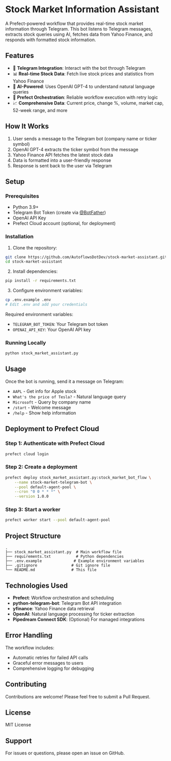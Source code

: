 # Stock Market Information Assistant

A Prefect-powered workflow that provides real-time stock market information through Telegram. This bot listens to Telegram messages, extracts stock queries using AI, fetches data from Yahoo Finance, and responds with formatted stock information.

## Features

- 🤖 **Telegram Integration**: Interact with the bot through Telegram
- 📊 **Real-time Stock Data**: Fetch live stock prices and statistics from Yahoo Finance
- 🧠 **AI-Powered**: Uses OpenAI GPT-4 to understand natural language queries
- 🔄 **Prefect Orchestration**: Reliable workflow execution with retry logic
- 📈 **Comprehensive Data**: Current price, change %, volume, market cap, 52-week range, and more

## How It Works

1. User sends a message to the Telegram bot (company name or ticker symbol)
2. OpenAI GPT-4 extracts the ticker symbol from the message
3. Yahoo Finance API fetches the latest stock data
4. Data is formatted into a user-friendly response
5. Response is sent back to the user via Telegram

## Setup

### Prerequisites

- Python 3.9+
- Telegram Bot Token (create via [@BotFather](https://t.me/botfather))
- OpenAI API Key
- Prefect Cloud account (optional, for deployment)

### Installation

1. Clone the repository:
```bash
git clone https://github.com/AutoflowsDotDev/stock-market-assistant.git
cd stock-market-assistant
```

2. Install dependencies:
```bash
pip install -r requirements.txt
```

3. Configure environment variables:
```bash
cp .env.example .env
# Edit .env and add your credentials
```

Required environment variables:
- `TELEGRAM_BOT_TOKEN`: Your Telegram bot token
- `OPENAI_API_KEY`: Your OpenAI API key

### Running Locally

```bash
python stock_market_assistant.py
```

## Usage

Once the bot is running, send it a message on Telegram:

- `AAPL` - Get info for Apple stock
- `What's the price of Tesla?` - Natural language query
- `Microsoft` - Query by company name
- `/start` - Welcome message
- `/help` - Show help information

## Deployment to Prefect Cloud

### Step 1: Authenticate with Prefect Cloud

```bash
prefect cloud login
```

### Step 2: Create a deployment

```bash
prefect deploy stock_market_assistant.py:stock_market_bot_flow \
    --name stock-market-telegram-bot \
    --pool default-agent-pool \
    --cron "0 0 * * *" \
    --version 1.0.0
```

### Step 3: Start a worker

```bash
prefect worker start --pool default-agent-pool
```

## Project Structure

```
.
├── stock_market_assistant.py  # Main workflow file
├── requirements.txt           # Python dependencies
├── .env.example              # Example environment variables
├── .gitignore               # Git ignore file
└── README.md                # This file
```

## Technologies Used

- **Prefect**: Workflow orchestration and scheduling
- **python-telegram-bot**: Telegram Bot API integration
- **yfinance**: Yahoo Finance data retrieval
- **OpenAI**: Natural language processing for ticker extraction
- **Pipedream Connect SDK**: (Optional) For managed integrations

## Error Handling

The workflow includes:
- Automatic retries for failed API calls
- Graceful error messages to users
- Comprehensive logging for debugging

## Contributing

Contributions are welcome! Please feel free to submit a Pull Request.

## License

MIT License

## Support

For issues or questions, please open an issue on GitHub.
